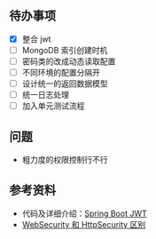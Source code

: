 ## 待办事项


- [x] 整合 jwt
- [ ] MongoDB 索引创建时机
- [ ] 密码类的改成动态读取配置
- [ ] 不同环境的配置分隔开
- [ ] 设计统一的返回数据模型
- [ ] 统一日志处理
- [ ] 加入单元测试流程

## 问题

- 粗力度的权限控制行不行

## 参考资料

- 代码及详细介绍：[Spring Boot JWT](https://github.com/murraco/spring-boot-jwt)
- [WebSecurity 和 HttpSecurity 区别](https://juejin.im/post/5a1980825188252abc5e0fd1)